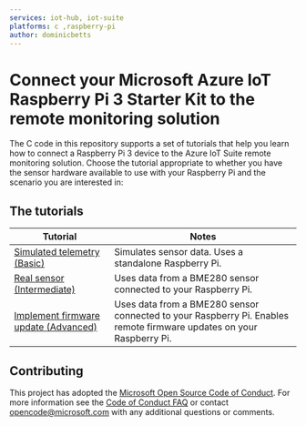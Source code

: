 ```yaml
---
services: iot-hub, iot-suite
platforms: c ,raspberry-pi
author: dominicbetts
---
```


# Connect your Microsoft Azure IoT Raspberry Pi 3 Starter Kit to the remote monitoring solution

The C code in this repository supports a set of tutorials that help you learn how to connect a Raspberry Pi 3 device to the Azure IoT Suite remote monitoring solution. Choose the tutorial appropriate to whether you have the sensor hardware available to use with your Raspberry Pi and the scenario you are interested in:

## The tutorials

| Tutorial | Notes |
| -------- | ----- |
| [Simulated telemetry (Basic)](https://docs.microsoft.com/azure/iot-suite/iot-suite-raspberry-pi-kit-c-get-started-simulator) | Simulates sensor data. Uses a standalone Raspberry Pi. |
| [Real sensor (Intermediate)](https://docs.microsoft.com/azure/iot-suite/iot-suite-raspberry-pi-kit-c-get-started-basic) | Uses data from a BME280 sensor connected to your Raspberry Pi. |
| [Implement firmware update (Advanced)](https://docs.microsoft.com/azure/iot-suite/iot-suite-raspberry-pi-kit-c-get-started-advanced) | Uses data from a BME280 sensor connected to your Raspberry Pi. Enables remote firmware updates on your Raspberry Pi. |

## Contributing

This project has adopted the [Microsoft Open Source Code of Conduct](https://opensource.microsoft.com/codeofconduct/). For more information see the [Code of Conduct FAQ](https://opensource.microsoft.com/codeofconduct/faq/) or contact [opencode@microsoft.com](mailto:opencode@microsoft.com) with any additional questions or comments.

